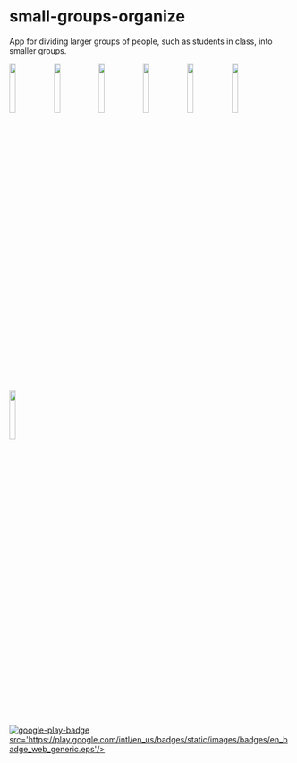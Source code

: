 # small-groups-organize


App for dividing larger groups of people, such as students in class, into smaller groups.


<img src="https://user-images.githubusercontent.com/57911350/80381408-92163180-88a9-11ea-92fc-7d66448bf847.png" width="15%"></img> <img src="https://user-images.githubusercontent.com/57911350/80381437-9a6e6c80-88a9-11ea-8fc8-77146f7e1d24.png" width="15%"></img> <img src="https://user-images.githubusercontent.com/57911350/80381447-9d695d00-88a9-11ea-9e84-88dc2a17e1df.png" width="15%"></img> <img src="https://user-images.githubusercontent.com/57911350/80381482-a823f200-88a9-11ea-9f35-f4d4df290665.png" width="15%"></img> <img src="https://user-images.githubusercontent.com/57911350/80381514-b5d97780-88a9-11ea-9c17-6ef396e95ed1.png" width="15%"></img> <img src="https://user-images.githubusercontent.com/57911350/80381533-bd008580-88a9-11ea-9d88-96fbe3aa6ac1.png" width="15%"></img> <img src="https://user-images.githubusercontent.com/57911350/80381538-be31b280-88a9-11ea-89db-1432adef1893.png" width="15%"></img> 




<a href='https://play.google.com/store/apps/details?id=com.tetra_hedron.small_groups_organize&pcampaignid=pcampaignidMKT-Other-global-all-co-prtnr-py-PartBadge-Mar2515-1'>![google-play-badge](https://user-images.githubusercontent.com/57911350/80810570-d157c180-8bcc-11ea-86f5-5f92159155da.png)src='https://play.google.com/intl/en_us/badges/static/images/badges/en_badge_web_generic.eps'/></a>

